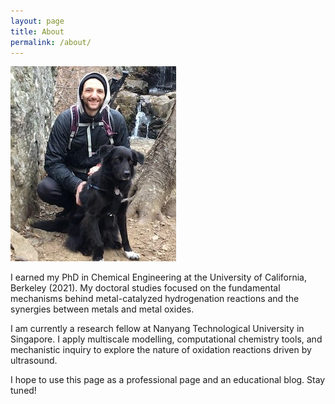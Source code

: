 ```yaml
---
layout: page
title: About
permalink: /about/
---
```


![My image Name](/assets/images/profile_photo.jpg)

I earned my PhD in Chemical Engineering at the University of California, Berkeley (2021). My doctoral studies focused on the fundamental mechanisms behind metal-catalyzed hydrogenation reactions and the synergies between metals and metal oxides. 

I am currently a research fellow at Nanyang Technological University in Singapore. I apply multiscale modelling, computational chemistry tools, and mechanistic inquiry to explore the nature of oxidation reactions driven by ultrasound. 

I hope to use this page as a professional page and an educational blog. Stay tuned!


